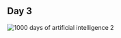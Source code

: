## Day 3

![1000 days of artificial intelligence 2](https://user-images.githubusercontent.com/5506152/48366278-c2bed700-e6c6-11e8-9ba9-8f6436ca4598.jpg)
